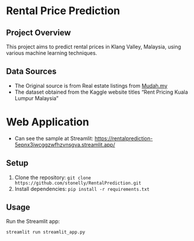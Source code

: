 # Rental Price Prediction


## Project Overview
This project aims to predict rental prices in Klang Valley, Malaysia, using various machine learning techniques.

## Data Sources
- The Original source is from Real estate listings from [Mudah.my](https://www.mudah.my/malaysia/properties-for-rent#lm=1)
- The dataset obtained from the Kaggle website titles “Rent Pricing Kuala Lumpur Malaysia”

# Web Application
- Can see the sample at Streamlit: https://rentalprediction-5epnx3iwcggzwfhzvnsgva.streamlit.app/

## Setup
1. Clone the repository: `git clone https://github.com/stonelly/RentalPrediction.git`
2. Install dependencies: `pip install -r requirements.txt`

## Usage
Run the Streamlit app:
```bash
streamlit run streamlit_app.py
